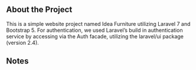 ## About the Project

This is a simple website project named Idea Furniture utilizing Laravel 7 and Bootstrap 5. 
For authentication, we used Laravel’s build in authentication service by accessing via the Auth facade, utilizing the laravel/ui package (version 2.4).

## Notes
